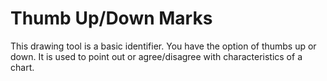 # Thumb Up/Down Marks

This drawing tool is a basic identifier. You have the option of thumbs up or down. It is used to point out or agree/disagree with characteristics of a chart.